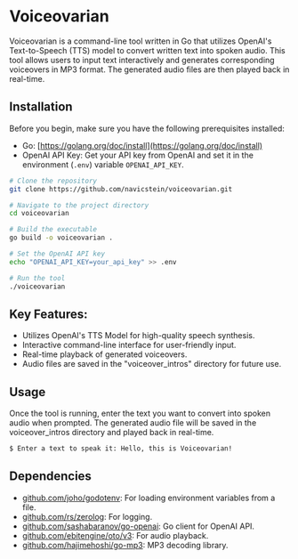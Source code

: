 # Voiceovarian

Voiceovarian is a command-line tool written in Go that utilizes OpenAI's Text-to-Speech (TTS) model to convert written text into spoken audio. This tool allows users to input text interactively and generates corresponding voiceovers in MP3 format. The generated audio files are then played back in real-time.


## Installation
Before you begin, make sure you have the following prerequisites installed:

- Go: [https://golang.org/doc/install](https://golang.org/doc/install)
- OpenAI API Key: Get your API key from OpenAI and set it in the environment (`.env`) variable `OPENAI_API_KEY`.

```sh
# Clone the repository
git clone https://github.com/navicstein/voiceovarian.git

# Navigate to the project directory
cd voiceovarian

# Build the executable
go build -o voiceovarian .

# Set the OpenAI API key
echo "OPENAI_API_KEY=your_api_key" >> .env

# Run the tool
./voiceovarian
```

## Key Features:

- Utilizes OpenAI's TTS Model for high-quality speech synthesis.
- Interactive command-line interface for user-friendly input.
- Real-time playback of generated voiceovers.
- Audio files are saved in the "voiceover_intros" directory for future use.


## Usage
Once the tool is running, enter the text you want to convert into spoken audio when prompted. The generated audio file will be saved in the voiceover_intros directory and played back in real-time.


```sh
$ Enter a text to speak it: Hello, this is Voiceovarian!
```


## Dependencies
- [github.com/joho/godotenv](github.com/joho/godotenv): For loading environment variables from a file.
- [github.com/rs/zerolog](github.com/rs/zerolog): For logging.
- [github.com/sashabaranov/go-openai](github.com/sashabaranov/go-openai): Go client for OpenAI API.
- [github.com/ebitengine/oto/v3](github.com/ebitengine/oto/v3): For audio playback.
- [github.com/hajimehoshi/go-mp3](github.com/hajimehoshi/go-mp3): MP3 decoding library.